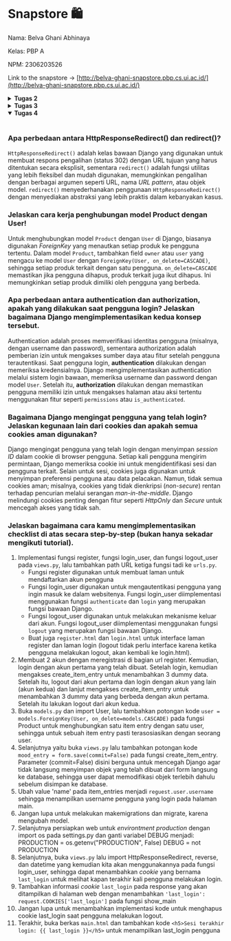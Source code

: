 # Snapstore 🛍️

Nama: Belva Ghani Abhinaya

Kelas: PBP A

NPM: 2306203526

Link to the snapstore -> [http://belva-ghani-snapstore.pbp.cs.ui.ac.id/](http://belva-ghani-snapstore.pbp.cs.ui.ac.id/)

<details>
<summary><b>Tugas 2</b></summary>
<br>
  
### Jelaskan bagaimana cara kamu mengimplementasikan checklist di atas secara step-by-step

1. Membuat direktori baru yaitu direktori Snapstore untuk dijadikan direktori untuk project django baru
2. Selanjutnya yaitu mengaktifkan virtual environment, instalasi dependencies, dan start project dengan command `python -m django startproject snapstore .`
3. Buatlah aplikasi baru dengan nama main, dengan menjalankan `python manage.py startapp main`
4. Membuat berkas product.html pada direktori baru, yaitu direktori templates pada direktori main, untuk tampilan dasar webnya
5. Product.html berisikan name, price, dan description dengan tipe masing-masing CharField, IntegerField, TextField
6. Mengubah berkas models.py dan melakukan migrations untuk mengupdate model terbaru
7. Mengisi file views.py dengan menambahkan fungsi show_main di views.py untuk menampilkan nama aplikasi serta list dari produk
8. Mengonfigurasi routing URL pada aplikasi main dan dilanjutkan dengan mengonfigurasi routing URL pada direktori proyek
9. Deploy aplikasi ke PWS
10. Selesai.

### Buatlah bagan yang berisi request client ke web aplikasi berbasis Django beserta responnya dan jelaskan pada bagan tersebut kaitan antara urls.py, views.py, models.py, dan berkas html.
![Screenshot 2024-09-09 234332.png](https://github.com/Staphlerr/snapstore/blob/e3010cc47524d196a55d809a1c8c6512e9e28b71/Screenshot%202024-09-09%20234332.png)

### Jelaskan fungsi git dalam pengembangan perangkat lunak!

Git adalah version control yang digunakan untuk melacak perubahan kode secara efisien, memungkinkan pekerjaan yang memerlukan kolaborasi tim melalui fitur branching dan merging, serta memungkinkan pengelolaan perubahan kode tanpa mengganggu pengembangan lainnya. Dengan Git, developer dapat kembali ke versi sebelumnya, bekerja secara paralel pada proyek yang sama, dan memanfaatkan cadangan repositori jarak jauh seperti GitHub untuk pemulihan data.

### Menurut Anda, dari semua framework yang ada, mengapa framework Django dijadikan permulaan pembelajaran pengembangan perangkat lunak?

Django dipilih sebagai permulaan pembelajaran karena menyediakan banyak fitur bawaan, memudahkan pemula untuk fokus pada pengembangan tanpa harus membangun semuanya dari awal, pola MVT (Model-View-Template) yang terstruktur, serta dokumentasi yang lengkap.

### Mengapa model pada Django disebut sebagai ORM?

Model pada Django disebut sebagai ORM (Object-Relational Mapping) karena berfungsi sebagai jembatan antara objek dalam kode Python dan tabel di database relasional. Dengan ORM, pengembang dapat berinteraksi dengan database menggunakan objek Python tanpa perlu menulis query SQL secara langsung.
</details>




<details>
<summary><b>Tugas 3</b></summary>
<br>
  
### Jelaskan mengapa kita memerlukan *data delivery* dalam pengimplementasian sebuah platform?

Data delivery sangat penting dalam pengimplementasian sebuah platform karena memungkinkan platform tersebut untuk berkomunikasi, bertukar data, dan berintegrasi dengan sistem lain secara efisien. Data delivery membantu dalam mengelola data secara dinamis, memperbarui konten, dan memastikan bahwa aplikasi tetap responsif dan relevan bagi pengguna.

### Menurutmu, mana yang lebih baik antara XML dan JSON? Mengapa JSON lebih populer dibandingkan XML?

Keduanya merupakan format untuk pertukaran data. XML (eXtensible Markup Language) sudah lama digunakan dalam berbagai aplikasi untuk menyimpan dan mengirimkan informasi yang terstruktur. Namun, JSON (JavaScript Object Notation) lebih baik dan lebih populer karena beberapa alasan:
1. JSON lebih sederhana dan ringkas dibandingkan XML. JSON menggunakan lebih sedikit karakter dan lebih mudah dibaca oleh manusia, yang membuatnya lebih cepat untuk diproses oleh komputer.
2. JSON dirancang untuk menjadi format data yang lebih mudah dipahami dan digunakan oleh pengembang.
3. JSON mudah diintegrasikan dengan JavaScript, yang membuatnya sangat cocok untuk pengembangan web dan penggunaan dalam aplikasi berbasis browser.
4. JSON memiliki waktu parsing yang lebih cepat dibandingkan XML, yang membuatnya lebih efisien dalam penggunaan real-time.

### Jelaskan fungsi dari method `is_valid()` pada form Django dan mengapa kita membutuhkan method tersebut?

Fungsi `is_valid()` pada form Django digunakan untuk memvalidasi data yang dikirim oleh pengguna melalui form. Method ini memeriksa apakah data tersebut sesuai dengan kriteria yang didefinisikan dalam form (seperti jenis data, panjang maksimal, dll.) dan memastikan bahwa data yang tidak valid tidak diproses lebih lanjut, sehingga membantu menjaga integritas data dan keamanan aplikasi. Kita membutuhkan method ini untuk mencegah kesalahan data dan serangan yang mungkin terjadi melalui input yang tidak valid.

### Mengapa kita membutuhkan `csrf_token` saat membuat form di Django? Apa yang dapat terjadi jika kita tidak menambahkan `csrf_token` pada form Django? Bagaimana hal tersebut dapat dimanfaatkan oleh penyerang?

`csrf_token` (Cross-Site Request Forgery token) adalah komponen keamanan penting saat membuat form di Django. Ini bertujuan untuk mencegah serangan CSRF, di mana penyerang dapat memanipulasi pengguna yang sah untuk melakukan tindakan tanpa sepengetahuan atau persetujuan mereka pada aplikasi web. Tanpa `csrf_token`, form bisa dimanipulasi oleh penyerang untuk melakukan aksi berbahaya seperti mengubah kata sandi atau transaksi finansial. `csrf_token` membantu memastikan bahwa setiap request yang diterima oleh server benar-benar berasal dari pengguna yang sah dan bukan dimanipulasi oleh pihak ketiga.

### Jelaskan bagaimana cara kamu mengimplementasikan checklist di atas secara step-by-step (bukan hanya sekadar mengikuti tutorial).
1. Buatlah berkas `forms.py` pada direktori main, yang berisikan kode untuk membuat struktur *form* yang dapat menerima data baru dari pengguna. Isi dari `forms.py` akan berdasar pada models yang telah dibuat sebelumnya.
2. Masuklah ke dalam berkas `views.py`, tambahkan import redirect dan beberapa fungsi dari `forms.py` dan `models.py`, serta HTTPResponse dan serializers.
3. Buatlah fungsi baru untuk menambahkan item baru dengan POST.
4. Buka `urls.py` yang ada pada direktori main dan import fungsi yang sudah dibuat tadi.
5. Tambahkan path URL ke dalam variabel urlpatterns pada `urls.py` di main.
6. Buat berkas HTML baru pada direktori main/templates, yang berisikan penanda block untuk form, token untuk security, template tag, dan tombol submit.
7. Buka `main.html` dan tambahkan beberapa kode untuk menampilkan data form dalam bentuk tabel serta tombol submit yang akan redirect ke halaman form.
8. Buatlah 4 fungsi pada `views.py` untuk melihat data JSON dan XML, contohnya adalah fungsi `show_xml`, `show_json`, `show_json_by_id`, `show_xml_by_id`.
9. Buka `urls.py` yang ada pada direktori main dan import fungsi yang sudah dibuat tadi.
10. Tambahkan path URL ke dalam urlpatterns untuk mengakses fungsi yang sudah diimpor tadi.

### Screenshot Postman
![show_xml](https://github.com/Staphlerr/snapstore/blob/main/images/Screenshot%202024-09-17%20234937.png)
![show_json](https://github.com/Staphlerr/snapstore/blob/main/images/Screenshot%202024-09-17%20234950.png)
![show_xml_by_id](https://github.com/Staphlerr/snapstore/blob/main/images/Screenshot%202024-09-17%20235024.png)
![show_json_by_id](https://github.com/Staphlerr/snapstore/blob/main/images/Screenshot%202024-09-17%20235007.png)
</details>

<details open>
<summary><b>Tugas 4</b></summary>
<br>

### Apa perbedaan antara HttpResponseRedirect() dan redirect()?

`HttpResponseRedirect()` adalah kelas bawaan Django yang digunakan untuk membuat respons pengalihan (status 302) dengan URL tujuan yang harus ditentukan secara eksplisit, sementara `redirect()` adalah fungsi utilitas yang lebih fleksibel dan mudah digunakan, memungkinkan pengalihan dengan berbagai argumen seperti URL, nama *URL pattern*, atau objek model. `redirect()` menyederhanakan penggunaan `HttpResponseRedirect()` dengan menyediakan abstraksi yang lebih praktis dalam kebanyakan kasus.

### Jelaskan cara kerja penghubungan model Product dengan User!

Untuk menghubungkan model `Product` dengan `User` di Django, biasanya digunakan *ForeignKey* yang menautkan setiap produk ke pengguna tertentu. Dalam model `Product`, tambahkan field `owner` atau `user` yang mengacu ke model `User` dengan `ForeignKey(User, on_delete=CASCADE)`, sehingga setiap produk terkait dengan satu pengguna. `on_delete=CASCADE` memastikan jika pengguna dihapus, produk terkait juga ikut dihapus. Ini memungkinkan setiap produk dimiliki oleh pengguna yang berbeda.

### Apa perbedaan antara authentication dan authorization, apakah yang dilakukan saat pengguna login? Jelaskan bagaimana Django mengimplementasikan kedua konsep tersebut.

Authentication adalah proses memverifikasi identitas pengguna (misalnya, dengan username dan password), sementara authorization adalah pemberian izin untuk mengakses sumber daya atau fitur setelah pengguna terautentikasi. Saat pengguna login, **authentication** dilakukan dengan memeriksa kredensialnya. Django mengimplementasikan authentication melalui sistem login bawaan, memeriksa username dan password dengan model `User`. Setelah itu, **authorization** dilakukan dengan memastikan pengguna memiliki izin untuk mengakses halaman atau aksi tertentu menggunakan fitur seperti `permissions` atau `is_authenticated`.

### Bagaimana Django mengingat pengguna yang telah login? Jelaskan kegunaan lain dari cookies dan apakah semua cookies aman digunakan?

Django mengingat pengguna yang telah login dengan menyimpan *session ID* dalam cookie di browser pengguna. Setiap kali pengguna mengirim permintaan, Django memeriksa cookie ini untuk mengidentifikasi sesi dan pengguna terkait. Selain untuk sesi, cookies juga digunakan untuk menyimpan preferensi pengguna atau data pelacakan. Namun, tidak semua cookies aman; misalnya, cookies yang tidak dienkripsi (*non-secure*) rentan terhadap pencurian melalui serangan *man-in-the-middle*. Django melindungi cookies penting dengan fitur seperti *HttpOnly* dan *Secure* untuk mencegah akses yang tidak sah.

### Jelaskan bagaimana cara kamu mengimplementasikan checklist di atas secara step-by-step (bukan hanya sekadar mengikuti tutorial).
1. Implementasi fungsi register, fungsi login_user, dan fungsi logout_user pada `views.py`, lalu tambahkan path URL ketiga fungsi tadi ke `urls.py`.
   - Fungsi register digunakan untuk membuat laman untuk mendaftarkan akun pengguna
   - Fungsi login_user digunakan untuk mengautentikasi pengguna yang ingin masuk ke dalam websitenya. Fungsi login_user diimplementasi menggunakan fungsi `authenticate` dan `login` yang merupakan fungsi bawaan Django.
   - Fungsi logout_user digunakan untuk melakukan mekanisme keluar dari akun. Fungsi logout_user diimplementasi menggunakan fungsi `logout` yang merupakan fungsi bawaan Django.
   - Buat juga `register.html` dan `login.html` untuk interface laman register dan laman login (logout tidak perlu interface karena ketika pengguna melakukan logout, akan kembali ke login.html).
2. Membuat 2 akun dengan meregistrasi di bagian url register. Kemudian, login dengan akun pertama yang telah dibuat. Setelah login, kemudian mengakses create_item_entry untuk menambahkan 3 dummy data. Setelah itu, logout dari akun pertama dan login dengan akun yang lain (akun kedua) dan lanjut mengakses create_item_entry untuk menambahkan 3 dummy data yang berbeda dengan akun pertama. Setelah itu lakukan logout dari akun kedua.
3. Buka `models.py` dan import User, lalu tambahkan potongan kode `user = models.ForeignKey(User, on_delete=models.CASCADE)` pada fungsi Product untuk menghubungkan satu item entry dengan satu user, sehingga untuk sebuah item entry pasti terasosiasikan dengan seorang user.
4. Selanjutnya yaitu buka `views.py` lalu tambahkan potongan kode `mood_entry = form.save(commit=False)` pada fungsi create_item_entry. Parameter (commit=False) disini berguna untuk mencegah Django agar tidak langsung menyimpan objek yang telah dibuat dari form langsung ke database, sehingga user dapat memodifikasi objek terlebih dahulu sebelum disimpan ke database.
5. Ubah value 'name' pada item_entries menjadi `reguest.user.username` sehingga menampilkan username pengguna yang login pada halaman main.
6. Jangan lupa untuk melakukan makemigrations dan migrate, karena mengubah model.
7. Selanjutnya persiapkan web untuk _environtment production_ dengan import os pada settings.py dan ganti variabel DEBUG menjadi:
PRODUCTION = os.getenv("PRODUCTION", False)
DEBUG = not PRODUCTION
8. Selanjutnya, buka `views.py` lalu import HttpResponseRedirect, reverse, dan datetime yang kemudian kita akan menggunakannya pada fungsi login_user, sehingga dapat menambahkan _cookie_ yang bernama `last_login` untuk melihat kapan terakhir kali pengguna melakukan login.
9. Tambahkan informasi _cookie_ `last_login` pada response yang akan ditampilkan di halaman web dengan menambahkan `'last_login': request.COOKIES['last_login']` pada fungsi show_main
10. Jangan lupa untuk menambahkan implementasi kode untuk menghapus cookie last_login saat pengguna melakukan logout.
11. Terakhir, buka berkas `main.html` dan tambahkan kode `<h5>Sesi terakhir login: {{ last_login }}</h5>` untuk menampilkan last_login pengguna
</details>

